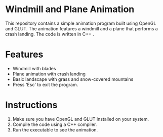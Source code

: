 # Windmill and Plane Animation

This repository contains a simple animation program built using OpenGL and GLUT. The animation features a windmill and a plane that performs a crash landing. The code is written in C++ .

# Features

- Windmill with blades
- Plane animation with crash landing
- Basic landscape with grass and snow-covered mountains
- Press 'Esc' to exit the program.

# Instructions

1. Make sure you have OpenGL and GLUT installed on your system.
2. Compile the code using a C++ compiler.
3. Run the executable to see the animation.
